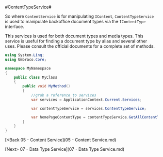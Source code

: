 #ContentTypeService#

So where `ContentService` is for manipulating `IContent`, `ContentTypeService` is used to manipulate backoffice document types via the `IContentType` interface.

This services is used for both document types and media types.  This service is useful for finding a document type by alias and several other uses.  Please consult the official documents for a complete set of methods.

```c#
using System.Linq;
using Umbraco.Core;

namespace MyNamespace
{
    public class MyClass
    {
        public void MyMethod()
        {
            //grab a reference to services
            var services = ApplicationContext.Current.Services;

            var contentTypeService = services.ContentTypeService;

            var homePageContentType = contentTypeService.GetAllContentTypes().FirstOrDefault(x => x.Alias == "HomePage");
        }
    }
}
```

[<Back 05 - Content Service](05 - Content Service.md)

[Next> 07 - Data Type Service](07 - Data Type Service.md)
